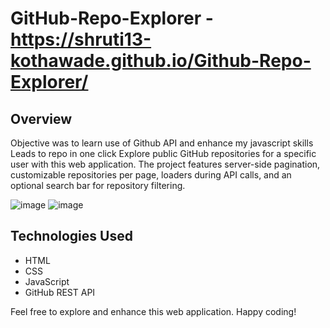 # GitHub-Repo-Explorer - https://shruti13-kothawade.github.io/Github-Repo-Explorer/

## Overview
Objective was to learn use of Github API and enhance my javascript skills
Leads to repo in one click
Explore public GitHub repositories for a specific user with this web application. The project features server-side pagination, customizable repositories per page, loaders during API calls, and an optional search bar for repository filtering.

![image](https://github.com/user-attachments/assets/ee817079-2a23-4364-a8dd-a862e92bab16)
![image](https://github.com/user-attachments/assets/d30b75c3-21a6-49f1-bb6b-1a54250afcdc)

## Technologies Used

- HTML
- CSS
- JavaScript
- GitHub REST API



Feel free to explore and enhance this web application. Happy coding!

